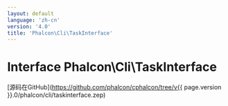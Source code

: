 ```yaml
---
layout: default
language: 'zh-cn'
version: '4.0'
title: 'Phalcon\Cli\TaskInterface'
---
```

# Interface **Phalcon\Cli\TaskInterface**

[源码在GitHub](https://github.com/phalcon/cphalcon/tree/v{{ page.version }}.0/phalcon/cli/taskinterface.zep)